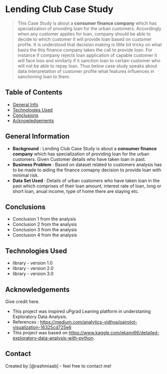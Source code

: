 # Lending Club Case Study
> This Case Study is about a **consumer finance company** which has specialization of providing loan for the urban customers. Accordingly when any customer applies for loan, 
> company should be able to decide to which customer it will provide loan based on customer profile. 
> It is understood that decision making is little bit tricky on what basis the this finance company takes the call to provide loan.
> For instance if company rejects loan application of capable customer it will face loss and similarly if it sanction loan to certain customer who will not be able to repay loan.
> Thus below case study speaks about data interpretation of customer profile what features influences in sanctioning loan to them.


## Table of Contents
* [General Info](#general-information)
* [Technologies Used](#technologies-used)
* [Conclusions](#conclusions)
* [Acknowledgements](#acknowledgements)

<!-- You can include any other section that is pertinent to your problem -->

## General Information
- **Background** : Lending Club Case Study is about a **consumer finance company** which has specialization of providing loan for the urban customers. Given Customer details who have taken loan in past.
- **Business Problem** : Based on dataset related to customers analysis has to be made to aiding the finance comapny decision to provide loan with minimal risk.
- **Data Set Used** : Details of urban customers who have taken loan in the past which comprises of their loan amount, interest rate of loan, long or short loan, anual income, type of home there are staying etc.

<!-- You don't have to answer all the questions - just the ones relevant to your project. -->

## Conclusions
- Conclusion 1 from the analysis
- Conclusion 2 from the analysis
- Conclusion 3 from the analysis
- Conclusion 4 from the analysis

<!-- You don't have to answer all the questions - just the ones relevant to your project. -->


## Technologies Used
- library - version 1.0
- library - version 2.0
- library - version 3.0

<!-- As the libraries versions keep on changing, it is recommended to mention the version of library used in this project -->

## Acknowledgements
Give credit here.
- This project was inspired uPgrad Leaning platform in understaning Exploratory Data Analysis.
- References : https://medium.com/analytics-vidhya/pairplot-visualization-16325cd725e6
- This project was based on https://www.kaggle.com/ekami66/detailed-exploratory-data-analysis-with-python.


## Contact
Created by [@rashmiaab] - feel free to contact me!


<!-- Optional -->
<!-- ## License -->
<!-- This project is open source and available under the [... License](). -->

<!-- You don't have to include all sections - just the one's relevant to your project -->

